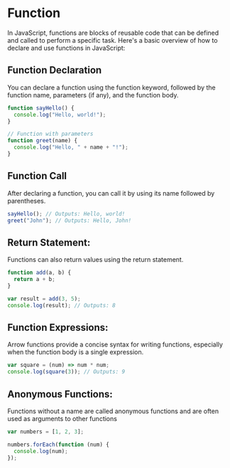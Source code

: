 # Function

In JavaScript, functions are blocks of reusable code that can be defined and called to perform a specific task. Here's a basic overview of how to declare and use functions in JavaScript:

## Function Declaration

You can declare a function using the function keyword, followed by the function name, parameters (if any), and the function body.

```javascript
function sayHello() {
  console.log("Hello, world!");
}

// Function with parameters
function greet(name) {
  console.log("Hello, " + name + "!");
}
```

## Function Call

After declaring a function, you can call it by using its name followed by parentheses.

```javascript
sayHello(); // Outputs: Hello, world!
greet("John"); // Outputs: Hello, John!
```

## Return Statement:

Functions can also return values using the return statement.

```javascript
function add(a, b) {
  return a + b;
}

var result = add(3, 5);
console.log(result); // Outputs: 8
```

## Function Expressions:

Arrow functions provide a concise syntax for writing functions, especially when the function body is a single expression.

```javascript
var square = (num) => num * num;
console.log(square(3)); // Outputs: 9
```

## Anonymous Functions:

Functions without a name are called anonymous functions and are often used as arguments to other functions

```javascript
var numbers = [1, 2, 3];

numbers.forEach(function (num) {
  console.log(num);
});
```
